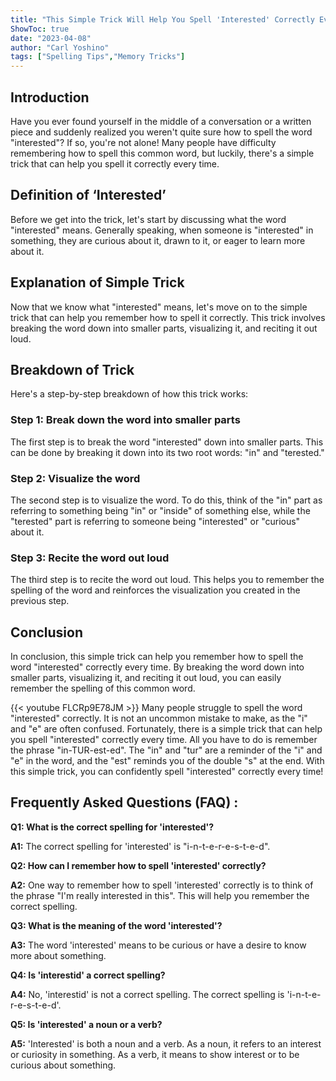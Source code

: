 ```yaml
---
title: "This Simple Trick Will Help You Spell 'Interested' Correctly Every Time!"
ShowToc: true 
date: "2023-04-08"
author: "Carl Yoshino" 
tags: ["Spelling Tips","Memory Tricks"]
---
```

## Introduction

Have you ever found yourself in the middle of a conversation or a written piece and suddenly realized you weren't quite sure how to spell the word "interested"? If so, you're not alone! Many people have difficulty remembering how to spell this common word, but luckily, there's a simple trick that can help you spell it correctly every time. 

## Definition of ‘Interested’

Before we get into the trick, let's start by discussing what the word "interested" means. Generally speaking, when someone is "interested" in something, they are curious about it, drawn to it, or eager to learn more about it.

## Explanation of Simple Trick

Now that we know what "interested" means, let's move on to the simple trick that can help you remember how to spell it correctly. This trick involves breaking the word down into smaller parts, visualizing it, and reciting it out loud. 

## Breakdown of Trick

Here's a step-by-step breakdown of how this trick works: 

### Step 1: Break down the word into smaller parts

The first step is to break the word "interested" down into smaller parts. This can be done by breaking it down into its two root words: "in" and "terested." 

### Step 2: Visualize the word

The second step is to visualize the word. To do this, think of the "in" part as referring to something being "in" or "inside" of something else, while the "terested" part is referring to someone being "interested" or "curious" about it. 

### Step 3: Recite the word out loud

The third step is to recite the word out loud. This helps you to remember the spelling of the word and reinforces the visualization you created in the previous step. 

## Conclusion

In conclusion, this simple trick can help you remember how to spell the word "interested" correctly every time. By breaking the word down into smaller parts, visualizing it, and reciting it out loud, you can easily remember the spelling of this common word.

{{< youtube FLCRp9E78JM >}} 
Many people struggle to spell the word "interested" correctly. It is not an uncommon mistake to make, as the "i" and "e" are often confused. Fortunately, there is a simple trick that can help you spell "interested" correctly every time. All you have to do is remember the phrase "in-TUR-est-ed". The "in" and "tur" are a reminder of the "i" and "e" in the word, and the "est" reminds you of the double "s" at the end. With this simple trick, you can confidently spell "interested" correctly every time!

## Frequently Asked Questions (FAQ) :
**Q1: What is the correct spelling for 'interested'?**

**A1:** The correct spelling for 'interested' is "i-n-t-e-r-e-s-t-e-d".

**Q2: How can I remember how to spell 'interested' correctly?**

**A2:** One way to remember how to spell 'interested' correctly is to think of the phrase "I'm really interested in this". This will help you remember the correct spelling.

**Q3: What is the meaning of the word 'interested'?**

**A3:** The word 'interested' means to be curious or have a desire to know more about something.

**Q4: Is 'interestid' a correct spelling?**

**A4:** No, 'interestid' is not a correct spelling. The correct spelling is 'i-n-t-e-r-e-s-t-e-d'.

**Q5: Is 'interested' a noun or a verb?**

**A5:** 'Interested' is both a noun and a verb. As a noun, it refers to an interest or curiosity in something. As a verb, it means to show interest or to be curious about something.





